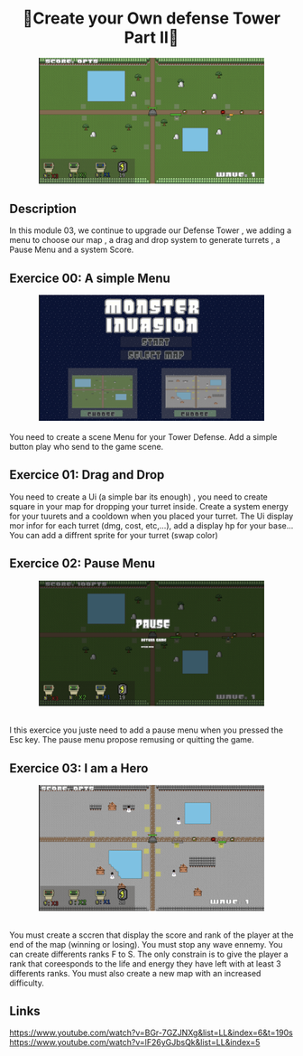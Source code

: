 <h1 align='center' >🏰Create your Own defense Tower Part II🏰 </h1>

<div align='center'>
  <img src="https://github.com/Skellax/42Post-Cursus/blob/main/Unity/unityModule03/Map1.png" width=400>
</div>

<h2>Description</h2>

In this module 03, we continue to upgrade our Defense Tower , we adding a menu to choose our map , a drag and drop system to
generate turrets , a Pause Menu  and a system Score. 

<h2>Exercice 00: A simple Menu</h2>

<div align='center'>
  <img src="https://github.com/Skellax/42Post-Cursus/blob/main/Unity/unityModule03/Menu.png" width=400>
</div>
<br>
You need to create a scene Menu for your Tower Defense. Add a simple button  play who send to the game scene. 

<h2>Exercice 01: Drag and Drop</h2>

You need to create a Ui (a simple bar its enough) , you need to create square in your map  for dropping your turret inside. 
Create a system energy for your tuurets and a cooldown when you placed your turret. The Ui display  mor infor for each turret
(dmg, cost, etc,...), add a display hp for your base...
You can add a diffrent sprite for your turret (swap color) 

<h2>Exercice 02: Pause Menu</h2>

<div align='center'>
  <img src="https://github.com/Skellax/42Post-Cursus/blob/main/Unity/unityModule03/Pause.png" width=400>
</div>
<br>

I this exercice you juste need to add a pause menu when you pressed the Esc key. The pause menu propose remusing or quitting
the game.

<h2>Exercice 03: I am a Hero</h2>

<div align='center'>
  <img src="https://github.com/Skellax/42Post-Cursus/blob/main/Unity/unityModule03/Map2.png" width=400>
</div>
<br>

You must create a sccren that display the score and rank of the player at the end of the map (winning or losing). You must stop
any wave ennemy. 
You can create differents ranks F to S. The only constrain is to give the player a rank that coreesponds to the life and
energy they have left with at least 3 differents ranks. 
You must also create a new map with an increased difficulty.


<h2>Links</h2>

https://www.youtube.com/watch?v=BGr-7GZJNXg&list=LL&index=6&t=190s
https://www.youtube.com/watch?v=lF26yGJbsQk&list=LL&index=5


